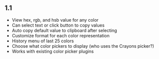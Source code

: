 ## 1.1
- View hex, rgb, and hsb value for any color
- Can select text or click button to copy values
- Auto copy default value to clipboard after selecting
- Customize format for each color representation
- History menu of last 25 colors
- Choose what color pickers to display (who uses the Crayons picker?)
- Works with existing color picker plugins